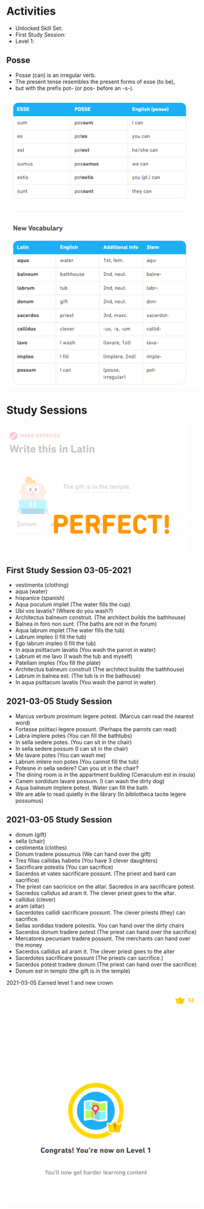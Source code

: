 # Activities
* Unlocked Skill Set:
* First Study Session:
* Level 1:


## Posse
* Posse (can) is an irregular verb. 
* The present tense resembles the present forms of esse (to be), 
* but with the prefix pot- (or pos- before an -s-).

![lesson-vocab](https://github.com/EO4wellness/T-I-L/blob/main/polyglot/latin/Castle-3/Images/Activity-Skill-Set.png)


# Study Sessions

![first-study-session](https://github.com/EO4wellness/T-I-L/blob/main/polyglot/latin/Castle-3/Images/2021-03-05-Latin-Activities.png)


## First Study Session 03-05-2021
* vestimenta (clothing)
* aqua (water)
* hispanice (spanish) 
* Aqua poculum implet (The water fills the cup)
* Ubi vos lavatis?  (Where do you wash?)
* Architectus balneum construit. (The architect builds the bathhouse)
* Balnea in foro non sunt. (The baths are not in the forum)
* Aqua labrum implet (The water fills the tub)
* Labrum impleo (I fill the tub)
* Ego labrum impleo (I fill the tub)
* In aqua psittacum lavatis (You wash the parrot in water)
* Labrum et me lavo (I wash the tub and myself)
* Patellam imples (You fill the plate)
* Architectus balneum construit (The architect builds the bathhouse)
* Labrum in balnea est. (The tub is in the bathouse)
* In aqua psittacum lavatis (You wash the parrot in water)

## 2021-03-05 Study Session
* Marcus verbum proximum legere potest. (Marcus can read the nearest word)
* Fortasse psittaci legere possunt. (Perhaps the parrots can read)
* Labra implere potes (You can fill the bathtubs)
* In sella sedere potes. (You can sit in the chair)
* In sella sedere possum (I can sit in the chair) 
* Me lavare potes (You can wash me)
* Labrum imlere non potes (You cannot fill the tub)
* Potesne in sella sedere?  Can you sit in the chair?
* The dining room is in the appartment building (Cenaculum est in insula)
* Canem sordidum lavare possum. (I can wash the dirty dog)
* Aqua balneum implere potest. Water can fill the bath
* We are able to read quietly in the library (In bibliotheca tacite legere possumus)

## 2021-03-05 Study Session
* donum (gift)
* sella (chair)
* cestimenta (clothes)
* Donum tradere possumus (We can hand over the gift)
* Tres filias callidas habetis (You have 3 clever daughters)
* Sacrificare potestis (You can sacrifice)
* Sacerdos et vates sacrificare possunt. (The priest and bard can sacrifice)
* The priest can sacricice on the altar. Sacredos in ara sacrificare potest. 
* Sacredos callidus ad aram it. The clever priest goes to the altar. 
* callidus (clever)
* aram (altar)
* Sacerdotes callidi sacrificare possunt. The clever priests (they) can sacrifice.
* Sellas sordidas tradere potestis. You can hand over the dirty chairs
* Sacerdos donum tradere potest (The priest can hand over the sacrifice)
* Mercatores pecuniam tradere possunt. The merchants can hand over the money
* Sacerdos callidus ad aram it. The clever priest goes to the alter
* Sacerdotes sacrificare possunt (The priests can sacrifice.)
* Sacerdos potest tradere donum (The priest can hand over the sacrifice) 
* Donum est in templo (the gift is in the temple) 

2021-03-05 Earned level 1 and new crown 


![results](https://github.com/EO4wellness/T-I-L/blob/main/polyglot/latin/Castle-3/Images/2021-03-05_LATIN-Activities_earned-level1-.png)

